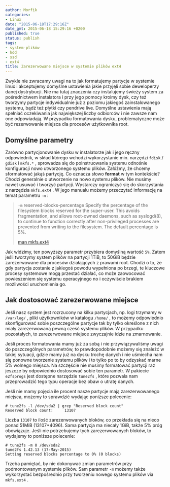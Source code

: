```yaml
---
author: Morfik
categories:
- Linux
date: "2015-06-18T17:29:16Z"
date_gmt: 2015-06-18 15:29:16 +0200
published: true
status: publish
tags:
- system-plików
- hdd
- ssd
- ext4
title: Zarezerwowane miejsce w systemie plików ext4
---
```


Zwykle nie zwracamy uwagi na to jak formatujemy partycje w systemie linux i akceptujemy domyślne
ustawienia jakie przyjęli sobie deweloperzy danej dystrybucji. Nie ma tutaj znaczenia czy
instalujemy świeży system za pośrednictwem instalatora i przy jego pomocy kroimy dysk, czy też
tworzymy partycje indywidualnie już z poziomu jakiegoś zainstalowanego systemu, bądź też płytki czy
pendrive live. Domyślne ustawienia mają spełniać oczekiwania jak największej liczby odbiorców i nie
zawsze nam one odpowiadają. W przypadku formatowania dysku, problematyczne może być rezerwowanie
miejsca dla procesów użytkownika root.

<!--more-->
## Domyślne parametry

Zarówno partycjonowanie dysku w instalatorze jak i jego ręczny odpowiednik, w skład którego wchodzi
wykorzystanie min. narzędzi `fdisk` / `gdisk` i `mkfs.*` , sprowadza się do poinstruowania systemu
odnośnie konfiguracji nowo utworzonego systemu plików. Załóżmy, że chcemy sformatować jakąś
partycję. Co oznacza słowo **format** w tym kontekście? Chodzi generalnie o utworzenie na nowo
systemu plików. Nie musimy nawet usuwać i tworzyć partycji. Wystarczy ograniczyć się do skorzystania
z narzędzia `mkfs.ext4` . W jego manualu możemy przeczytać informację na temat parametru `-m` :

> `-m` reserved-blocks-percentage
> Specify the percentage of the filesystem blocks reserved for the super-user. This avoids
> fragmentation, and allows root-owned daemons, such as syslogd(8), to continue to function
> correctly after non-privileged processes are prevented from writing to the filesystem. The default
> percentage is 5%.
>
> [man mkfs.ext4](http://manpages.ubuntu.com/manpages/xenial/en/man8/mkfs.ext4.8.html)

Jak widzimy, ten powyższy parametr przybiera domyślną wartość `5%`. Zatem jeśli tworzymy system
plików na partycji 1TiB, to 50GiB będzie zarezerwowane dla procesów działających z prawami root.
Chodzi o to, że gdy partycja zostanie z jakiegoś powodu wypełniona po brzegi, te kluczowe procesy
systemowe mogą przestać działać, co może zaowocować powieszeniem się systemu operacyjnego no i
oczywiście brakiem możliwości uruchomienia go.

## Jak dostosować zarezerwowane miejsce

Jeśli nasz system jest rozrzucony na kilku partycjach, np. logi trzymamy w `/var/log/` , pliki
użytkowników w katalogu `/home/` , to możemy odpowiednio skonfigurować sobie poszczególne partycje
tak by tylko określone z nich miały zarezerwowaną pewną cześć systemu plików. W przypadku
pozostałych, to zarezerwowane miejsce zwyczajnie idzie na zmarnowanie.

Jeśli proces formatowania mamy już za sobą i nie przywiązywaliśmy uwagi do poszczególnych
parametrów, to prawdopodobnie możemy się znaleźć w takiej sytuacji, gdzie mamy już na dysku trochę
danych i nie uśmiecha nam się ponowne tworzenie systemu plików i to tylko po to by odzyskać marne 5%
wolnego miejsca. Na szczęście nie musimy formatować partycji raz jeszcze by odpowiednio dostosować
sobie ten parametr. W pakiecie `e2fsprogs` jest dostępne narzędzie `tune2fs` , które pozwala nam
przeprowadzić tego typu operacje bez obaw o utratę danych.

Jeśli nie mamy pojęcia ile procent nasze partycje mają zarezerwowanego miejsca, możemy to sprawdzić
wydając poniższe polecenie:

    # tune2fs -l /dev/sda2 | grep "Reserved block count"
    Reserved block count:     13107

Liczba `13107` to ilość zarezerwowanych bloków, co przekłada się na nieco ponad 51MiB (13107\*4096).
Sama partycja ma niecały 1GiB, także 5% próg obowiązuje. Jeśli nie potrzebujemy tych zarezerwowanych
bloków, to wydajemy to poniższe polecenie:

    # tune2fs -m 0 /dev/sda2
    tune2fs 1.42.13 (17-May-2015)
    Setting reserved blocks percentage to 0% (0 blocks)

Trzeba pamiętać, by nie dokonywać zmian parametrów przy podmontowanym systemie plików. Sam parametr
`-m` możemy także wykorzystać bezpośrednio przy tworzeniu nowego systemu plików via `mkfs.ext4` .
